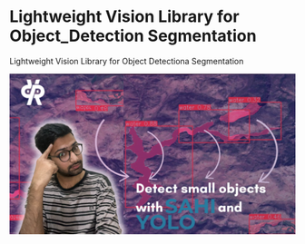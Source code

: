 # Lightweight Vision Library for Object_Detection Segmentation

Lightweight Vision Library for Object Detectiona Segmentation



[![Watch the video](https://github.com/pyresearch/Lightweight_Vision_Library_for_Object_Detection_-_Segmentation/blob/main/Copy%20of%20Diital.png)](https://www.youtube.com/watch?v=N5UNts-E6vI)

